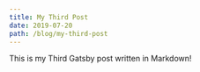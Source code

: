 ```yaml
---
title: My Third Post
date: 2019-07-20
path: /blog/my-third-post
---
```


This is my Third Gatsby post written in Markdown!